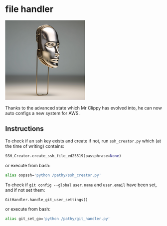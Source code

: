 # file handler

<img src="./mrclippy.png" alt="universal_paperclip" style="zoom:25%;" />

Thanks to the advanced state which Mr Clippy has evolved into, he can now auto configs a new system for AWS.

## Instructions

To check if an ssh key exists and create if not, run `ssh_creator.py` which (at the time of writing) contains:

``` python
SSH_Creator.create_ssh_file_ed25519(passphrase=None)
```

or execute from bash:

``` bash
alias oopssh='python /pathy/ssh_creator.py'
```

To check if `git config --global` `user.name` and `user.email` have been set, and if not set them:

``` python
GitHandler.handle_git_user_settings()
```

or execute from bash:

``` bash
alias git_set_go='python /pathy/git_handler.py'
```

